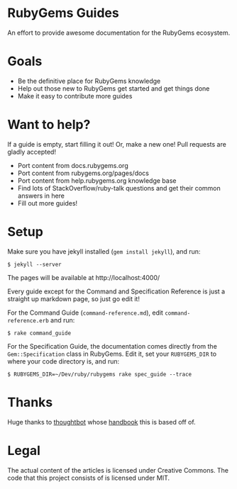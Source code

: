 RubyGems Guides
===============

An effort to provide awesome documentation for the RubyGems ecosystem.

Goals
=====

* Be the definitive place for RubyGems knowledge
* Help out those new to RubyGems get started and get things done
* Make it easy to contribute more guides

Want to help?
=============

If a guide is empty, start filling it out! Or, make a new one! Pull requests
are gladly accepted!

* Port content from docs.rubygems.org
* Port content from rubygems.org/pages/docs
* Port content from help.rubygems.org knowledge base
* Find lots of StackOverflow/ruby-talk questions and get their common answers in here
* Fill out more guides!

Setup
=====

Make sure you have jekyll installed (`gem install jekyll`), and run:

    $ jekyll --server

The pages will be available at http://localhost:4000/

Every guide except for the Command and Specification Reference is just a
straight up markdown page, so just go edit it!

For the Command Guide (`command-reference.md`), edit `command-reference.erb`
and run:

    $ rake command_guide

For the Specification Guide, the documentation comes directly from the
`Gem::Specification` class in RubyGems. Edit it, set your `RUBYGEMS_DIR` to
where your code directory is, and run:

    $ RUBYGEMS_DIR=~/Dev/ruby/rubygems rake spec_guide --trace

Thanks
======

Huge thanks to [thoughtbot](http://thoughtbot.com) whose [handbook](http://handbook.thoughtbot.com) this is based off of.

Legal
=====

The actual content of the articles is licensed under Creative Commons. The code that this project consists of is licensed under MIT.
